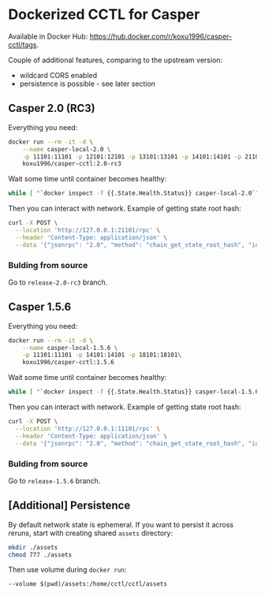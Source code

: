 # Dockerized CCTL for Casper

Available in Docker Hub: https://hub.docker.com/r/koxu1996/casper-cctl/tags.

Couple of additional features, comparing to the upstream version:

- wildcard CORS enabled
- persistence is possible - see later section

## Casper 2.0 (RC3)

Everything you need:

```sh
docker run --rm -it -d \
    --name casper-local-2.0 \
    -p 11101:11101 -p 12101:12101 -p 13101:13101 -p 14101:14101 -p 21101:21101 -p 22101:22101 \
    koxu1996/casper-cctl:2.0-rc3
```

Wait some time until container becomes healthy:

```sh
while [ "`docker inspect -f {{.State.Health.Status}} casper-local-2.0`" != "healthy" ]; do sleep 1; echo -n "."; done
```

Then you can interact with network. Example of getting state root hash:

```sh
curl -X POST \
  --location 'http://127.0.0.1:21101/rpc' \
  --header 'Content-Type: application/json' \
  --data '{"jsonrpc": "2.0", "method": "chain_get_state_root_hash", "id": 1}'
```

### Bulding from source

Go to `release-2.0-rc3` branch.

## Casper 1.5.6

Everything you need:

```sh
docker run --rm -it -d \
    --name casper-local-1.5.6 \
    -p 11101:11101 -p 14101:14101 -p 18101:18101\
    koxu1996/casper-cctl:1.5.6
```

Wait some time until container becomes healthy:

```sh
while [ "`docker inspect -f {{.State.Health.Status}} casper-local-1.5.6`" != "healthy" ]; do sleep 1; echo -n "."; done
```

Then you can interact with network. Example of getting state root hash:

```sh
curl -X POST \
  --location 'http://127.0.0.1:11101/rpc' \
  --header 'Content-Type: application/json' \
  --data '{"jsonrpc": "2.0", "method": "chain_get_state_root_hash", "id": 1}'
```

### Bulding from source

Go to `release-1.5.6` branch.

## [Additional] Persistence

By default network state is ephemeral. If you want to persist it across reruns, start with creating shared `assets` directory:

```sh
mkdir ./assets
chmod 777 ./assets
```

Then use volume during `docker run`:

```
--volume $(pwd)/assets:/home/cctl/cctl/assets
```
